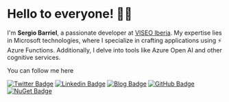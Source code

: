 # Hello to everyone! 👋🏻

I'm **Sergio Barriel**, a passionate developer at [VISEO Iberia](https://github.com/viseoiberia). My expertise lies in Microsoft technologies, where I specialize in crafting applications using ⚡ Azure Functions. Additionally, I delve into tools like Azure Open AI and other cognitive services.

You can follow me here 

[![Twitter Badge](https://img.shields.io/badge/-Twitter-00acee?style=flat-square&logo=Twitter&logoColor=white)](https://twitter.com/sergiobarriel)
[![Linkedin Badge](https://img.shields.io/badge/-LinkedIn-0e76a8?style=flat-square&logo=Linkedin&logoColor=white)](https://www.linkedin.com/in/sergiobarriel/)
[![Blog Badge](https://img.shields.io/badge/nohat.dev-000000?style=flat-square%EF%B8%8F&logoColor=white)](https://nohat.dev)
[![GitHub Badge](https://img.shields.io/github/followers/sergiobarriel?label=follow&style=social)](https://github.com/sergiobarriel)
[![NuGet Badge](https://img.shields.io/badge/-nuget-004880?style=flat-square&logo=nuget&logoColor=white)](https://www.nuget.org/profiles/sergiobarriel)

